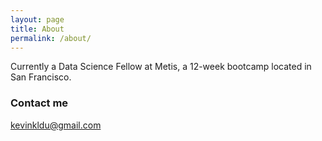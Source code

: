 ```yaml
---
layout: page
title: About
permalink: /about/
---
```


Currently a Data Science Fellow at Metis, a 12-week bootcamp located in San Francisco.

### Contact me

[kevinkldu@gmail.com](mailto:kevinkldu@gmail.com)
